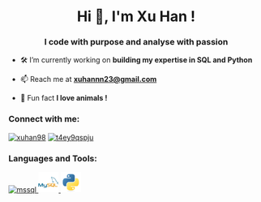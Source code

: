 <h1 align="center">Hi 👋, I'm Xu Han !</h1>
<h3 align="center">I code with purpose and analyse with passion</h3>

- 🛠️  I’m currently working on **building my expertise in SQL and Python**

- 📫 Reach me at **xuhannn23@gmail.com**

- 🐾 Fun fact **I love animals !**

<h3 align="left">Connect with me:</h3>
<p align="left">
<a href="https://linkedin.com/in/xuhan98" target="blank"><img align="center" src="https://raw.githubusercontent.com/rahuldkjain/github-profile-readme-generator/master/src/images/icons/Social/linked-in-alt.svg" alt="xuhan98" height="30" width="40" /></a>
<a href="https://www.leetcode.com/t4ey9qspju" target="blank"><img align="center" src="https://raw.githubusercontent.com/rahuldkjain/github-profile-readme-generator/master/src/images/icons/Social/leet-code.svg" alt="t4ey9qspju" height="30" width="40" /></a>
</p>

<h3 align="left">Languages and Tools:</h3>
<p align="left"> <a href="https://www.microsoft.com/en-us/sql-server" target="_blank" rel="noreferrer"> <img src="https://www.svgrepo.com/show/303229/microsoft-sql-server-logo.svg" alt="mssql" width="40" height="40"/> </a> <a href="https://www.mysql.com/" target="_blank" rel="noreferrer"> <img src="https://raw.githubusercontent.com/devicons/devicon/master/icons/mysql/mysql-original-wordmark.svg" alt="mysql" width="40" height="40"/> </a> <a href="https://www.python.org" target="_blank" rel="noreferrer"> <img src="https://raw.githubusercontent.com/devicons/devicon/master/icons/python/python-original.svg" alt="python" width="40" height="40"/> </a> </p>
